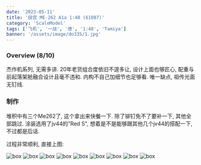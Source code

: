 ```yaml
---
date: '2023-05-11'
title: '田宫 ME-262 A1a 1:48 (61087)'
category: 'ScaleModel'
tags: ['飞机', '一战', '德', '1:48', 'Tamiya']
banner: '/assets/image/do335/1.jpg'
---
```


### Overview (8/10)

杰作机系列, 无需多讲. 20年老货组合度依旧不遑多让, 设计上面也够匠心, 配重与前起落架舱融合设计且毫不违和. 内构不自己加细节也足够看. 唯一缺点, 祖传光面无钉线.

### 制作

堆积中有三个Me262了, 这个拿出来快餐一下. 除了铆钉免不了要补一下, 其他全部跳过. 涂装选用了jv44的"Red S", 想着是不是能够跟其他几个jv44的搭配一下, 不过都是后话.

过程非常顺利, 直接上图:

![box](/assets/image/me262-a1/1.JPG)
![box](/assets/image/me262-a1/2.JPG)
![box](/assets/image/me262-a1/3.JPG)
![box](/assets/image/me262-a1/4.JPG)
![box](/assets/image/me262-a1/5.JPG)
![box](/assets/image/me262-a1/6.JPG)
![box](/assets/image/me262-a1/7.JPG)
![box](/assets/image/me262-a1/8.JPG)
![box](/assets/image/me262-a1/9.JPG)
